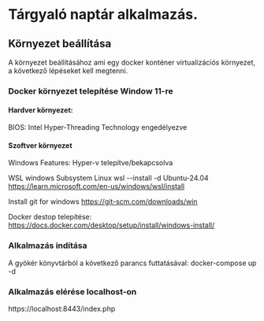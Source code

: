 # Tárgyaló naptár alkalmazás.

## Környezet beállítása
A környezet beállításához ami egy docker konténer virtualizációs környezet, a következő lépéseket kell megtenni.

### Docker környezet telepítése Window 11-re
#### Hardver környezet:
BIOS:
Intel Hyper-Threading Technology engedélyezve
#### Szoftver környezet
Windows Features:
Hyper-v telepítve/bekapcsolva

WSL windows Subsystem Linux
wsl --install -d Ubuntu-24.04
https://learn.microsoft.com/en-us/windows/wsl/install

Install git for windows
 https://git-scm.com/downloads/win

Docker destop telepítése:
https://docs.docker.com/desktop/setup/install/windows-install/

### Alkalmazás indítása
A gyökér könyvtárból a következő parancs futtatásával:
docker-compose up -d

### Alkalmazás elérése localhost-on
https://localhost:8443/index.php
